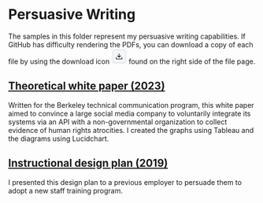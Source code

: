 # Persuasive Writing

The samples in this folder represent my persuasive writing capabilities. If GitHub has difficulty rendering the PDFs, you can download a copy of each file by using the download icon ![download icon](/download.png) found on the right side of the file page.

## [Theoretical white paper (2023)](2023_theoretical_white_paper.pdf)
Written for the Berkeley technical communication program, this white paper aimed to convince a large social media company to voluntarily integrate its systems via an API with a non-governmental organization to collect evidence of human rights atrocities. I created the graphs using Tableau and the diagrams using Lucidchart.

## [Instructional design plan (2019)](2019_instructional_design_plan.pdf)
I presented this design plan to a previous employer to persuade them to adopt a new staff training program. 
